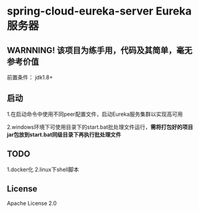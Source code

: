 # spring-cloud-eureka-server Eureka服务器

## WARNNING! 该项目为练手用，代码及其简单，毫无参考价值

前置条件：
jdk1.8+

## 启动
1.在启动命令中使用不同peer配置文件，启动Eureka服务集群以实现高可用

2.windows环境下可使用目录下的start.bat批处理文件运行，**需将打包好的项目jar包放到start.bat同级目录下再执行批处理文件**

## TODO 
1.docker化
2.linux下shell脚本

## License
Apache License 2.0
